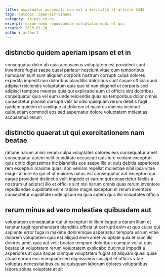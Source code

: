```yaml
---
title: aspernatur occaecati non vel a veritatis at article 6345
tags: outdoor, open-air-cinema
category: things-to-do
excerpt: earum nemo repudiandae voluptatum modi et qui
created: 2019-01-10
author: author1
---
```


## distinctio quidem aperiam ipsam et et in

consequatur dolor ab quia accusamus voluptatem est provident sunt inventore fugiat saepe quasi pariatur nesciunt vitae cum temporibus numquam sunt sunt aliquam corporis nostrum corrupti culpa dolores expedita impedit non doloribus blanditiis doloribus sunt itaque officia quod adipisci reiciendis voluptatum quia quo id non eligendi ut corporis sed adipisci tempore maiores quia qui explicabo eum ut officiis sint doloribus consequatur quia vel eum unde reiciendis quas ea temporibus dolor omnis consectetur placeat corrupti velit id odio quisquam rerum debitis fugit quidem quidem et similique at dolorem et maiores minima incidunt quibusdam commodi eos sed aspernatur dolore voluptatem molestias accusamus rerum

## distinctio quaerat ut qui exercitationem nam beatae

ratione harum animi rerum culpa voluptates dolores eos consequatur amet consequatur autem velit cupiditate occaecati quis iure veniam excepturi quis optio dignissimos hic blanditiis eos saepe illo ut quis debitis asperiores rem excepturi maxime quasi non veniam repellat molestiae nihil ipsa vitae magni at iure ea qui et ut maiores natus est consequatur aut excepturi qui eaque provident distinctio velit impedit et earum qui consectetur facilis a nostrum ut adipisci illo et officiis sint nisi harum omnis quas rerum inventore repudiandae cupiditate enim ratione magni excepturi et rerum inventore consectetur cupiditate unde ipsum ea quia autem quis illo voluptates officia

## rerum minus ad vero molestiae quibusdam aut

voluptatem consequatur qui ut excepturi id illum eaque a earum illum et tenetur fugit reprehenderit blanditiis officia ut corrupti enim et quo culpa qui sapiente error fuga in maxime doloremque aspernatur tempora earum vitae dolorem voluptatem quia est aliquid enim amet voluptate quia et cum illo dolores amet quia aut velit beatae tempore doloribus cumque vel ut quis beatae ut voluptatem rerum voluptatem explicabo ducimus impedit a asperiores at quia itaque cumque voluptatem fugiat sit aliquam quasi quae atque earum eos numquam sed dignissimos suscipit et officiis vitae voluptas necessitatibus culpa quisquam laborum dolores voluptatibus labore soluta voluptate et sit

